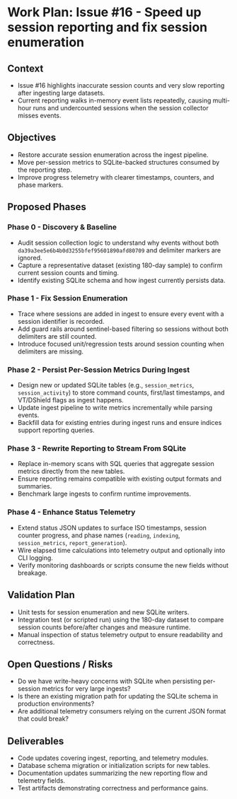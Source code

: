 # Work Plan: Issue #16 - Speed up session reporting and fix session enumeration

## Context
- Issue #16 highlights inaccurate session counts and very slow reporting after ingesting large datasets.
- Current reporting walks in-memory event lists repeatedly, causing multi-hour runs and undercounted sessions when the session collector misses events.

## Objectives
- Restore accurate session enumeration across the ingest pipeline.
- Move per-session metrics to SQLite-backed structures consumed by the reporting step.
- Improve progress telemetry with clearer timestamps, counters, and phase markers.

## Proposed Phases

### Phase 0 - Discovery & Baseline
- Audit session collection logic to understand why events without both `da39a3ee5e6b4b0d3255bfef95601890afd80709` and delimiter markers are ignored.
- Capture a representative dataset (existing 180-day sample) to confirm current session counts and timing.
- Identify existing SQLite schema and how ingest currently persists data.

### Phase 1 - Fix Session Enumeration
- Trace where sessions are added in ingest to ensure every event with a session identifier is recorded.
- Add guard rails around sentinel-based filtering so sessions without both delimiters are still counted.
- Introduce focused unit/regression tests around session counting when delimiters are missing.

### Phase 2 - Persist Per-Session Metrics During Ingest
- Design new or updated SQLite tables (e.g., `session_metrics`, `session_activity`) to store command counts, first/last timestamps, and VT/DShield flags as ingest happens.
- Update ingest pipeline to write metrics incrementally while parsing events.
- Backfill data for existing entries during ingest runs and ensure indices support reporting queries.

### Phase 3 - Rewrite Reporting to Stream From SQLite
- Replace in-memory scans with SQL queries that aggregate session metrics directly from the new tables.
- Ensure reporting remains compatible with existing output formats and summaries.
- Benchmark large ingests to confirm runtime improvements.

### Phase 4 - Enhance Status Telemetry
- Extend status JSON updates to surface ISO timestamps, session counter progress, and phase names (`reading`, `indexing`, `session_metrics`, `report_generation`).
- Wire elapsed time calculations into telemetry output and optionally into CLI logging.
- Verify monitoring dashboards or scripts consume the new fields without breakage.

## Validation Plan
- Unit tests for session enumeration and new SQLite writers.
- Integration test (or scripted run) using the 180-day dataset to compare session counts before/after changes and measure runtime.
- Manual inspection of status telemetry output to ensure readability and correctness.

## Open Questions / Risks
- Do we have write-heavy concerns with SQLite when persisting per-session metrics for very large ingests?
- Is there an existing migration path for updating the SQLite schema in production environments?
- Are additional telemetry consumers relying on the current JSON format that could break?

## Deliverables
- Code updates covering ingest, reporting, and telemetry modules.
- Database schema migration or initialization scripts for new tables.
- Documentation updates summarizing the new reporting flow and telemetry fields.
- Test artifacts demonstrating correctness and performance gains.

